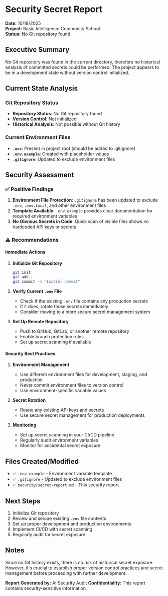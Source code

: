 # Security Secret Report
**Date:** 10/18/2025  
**Project:** Basic Intelligence Community School  
**Status:** No Git repository found

## Executive Summary

No Git repository was found in the current directory, therefore no historical analysis of committed secrets could be performed. The project appears to be in a development state without version control initialized.

## Current State Analysis

### Git Repository Status
- **Repository Status**: No Git repository found
- **Version Control**: Not initialized
- **Historical Analysis**: Not possible without Git history

### Current Environment Files
- **`.env`**: Present in project root (should be added to .gitignore)
- **`.env.example`**: Created with placeholder values
- **`.gitignore`**: Updated to exclude environment files

## Security Assessment

### ✅ Positive Findings
1. **Environment File Protection**: `.gitignore` has been updated to exclude `.env`, `.env.local`, and other environment files
2. **Template Available**: `.env.example` provides clear documentation for required environment variables
3. **No Obvious Secrets in Code**: Quick scan of visible files shows no hardcoded API keys or secrets

### ⚠️ Recommendations

#### Immediate Actions
1. **Initialize Git Repository**
   ```bash
   git init
   git add .
   git commit -m "Initial commit"
   ```

2. **Verify Current `.env` File**
   - Check if the existing `.env` file contains any production secrets
   - If it does, rotate those secrets immediately
   - Consider moving to a more secure secret management system

3. **Set Up Remote Repository**
   - Push to GitHub, GitLab, or another remote repository
   - Enable branch protection rules
   - Set up secret scanning if available

#### Security Best Practices
1. **Environment Management**
   - Use different environment files for development, staging, and production
   - Never commit environment files to version control
   - Use environment-specific variable values

2. **Secret Rotation**
   - Rotate any existing API keys and secrets
   - Use secure secret management for production deployments

3. **Monitoring**
   - Set up secret scanning in your CI/CD pipeline
   - Regularly audit environment variables
   - Monitor for accidental secret exposure

## Files Created/Modified
- ✅ `.env.example` - Environment variable template
- ✅ `.gitignore` - Updated to exclude environment files
- ✅ `security/secret-report.md` - This security report

## Next Steps
1. Initialize Git repository
2. Review and secure existing `.env` file contents
3. Set up proper development and production environments
4. Implement CI/CD with secret scanning
5. Regularly audit for secret exposure

## Notes
Since no Git history exists, there is no risk of historical secret exposure. However, it's crucial to establish proper version control practices and secret management before proceeding with further development.

**Report Generated by:** AI Security Audit
**Confidentiality:** This report contains security-sensitive information
